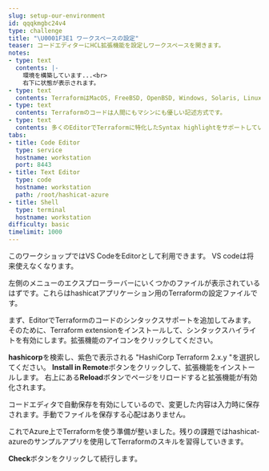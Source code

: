 ```yaml
---
slug: setup-our-environment
id: qqqkmgbc24v4
type: challenge
title: "\U0001F3E1 ワークスペースの設定"
teaser: コードエディターにHCL拡張機能を設定しワークスペースを開きます。
notes:
- type: text
  contents: |-
    環境を構築しています...<br>
    右下に状態が表示されます。
- type: text
  contents: TerraformはMacOS, FreeBSD, OpenBSD, Windows, Solaris, Linuxで利用できます。
- type: text
  contents: Terraformのコードは人間にもマシンにも優しい記述方式です。
- type: text
  contents: 多くのEditorでTerraformに特化したSyntax highlightをサポートしています。
tabs:
- title: Code Editor
  type: service
  hostname: workstation
  port: 8443
- title: Text Editor
  type: code
  hostname: workstation
  path: /root/hashicat-azure
- title: Shell
  type: terminal
  hostname: workstation
difficulty: basic
timelimit: 1000
---
```

このワークショップではVS CodeをEditorとして利用できます。
VS codeは将来使えなくなります。

左側のメニューのエクスプローラーバーにいくつかのファイルが表示されているはずです。これらはhashicatアプリケーション用のTerraformの設定ファイルです。

まず、EditorでTerraformのコードのシンタックスサポートを追加してみます。
そのために、Terraform extensionをインストールして、シンタックスハイライトを有効にします。拡張機能のアイコンをクリックしてください。

**hashicorp**を検索し、紫色で表示される "HashiCorp Terraform 2.x.y "を選択してください。
**Install in Remote**ボタンをクリックして、拡張機能をインストールします。
右上にある**Reload**ボタンでページをリロードすると拡張機能が有効化されます。

コードエディタで自動保存を有効にしているので、変更した内容は入力時に保存されます。手動でファイルを保存する心配はありません。

これでAzure上でTerraformを使う準備が整いました。残りの課題ではhashicat-azureのサンプルアプリを使用してTerraformのスキルを習得していきます。

**Check**ボタンをクリックして続行します。